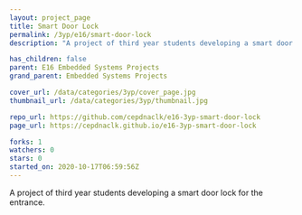 ```yaml
---
layout: project_page
title: Smart Door Lock
permalink: /3yp/e16/smart-door-lock
description: "A project of third year students developing a smart door lock for the entrance."

has_children: false
parent: E16 Embedded Systems Projects
grand_parent: Embedded Systems Projects

cover_url: /data/categories/3yp/cover_page.jpg
thumbnail_url: /data/categories/3yp/thumbnail.jpg

repo_url: https://github.com/cepdnaclk/e16-3yp-smart-door-lock
page_url: https://cepdnaclk.github.io/e16-3yp-smart-door-lock

forks: 1
watchers: 0
stars: 0
started_on: 2020-10-17T06:59:56Z
---
```

A project of third year students developing a smart door lock for the entrance.

